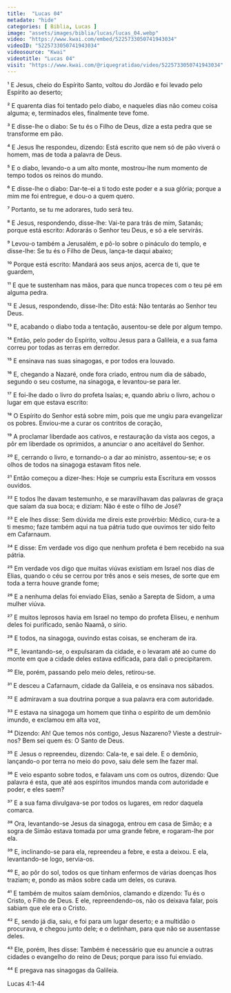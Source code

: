 ```yaml
---
title:  "Lucas 04"
metadate: "hide"
categories: [ Biblia, Lucas ]
image: "assets/images/biblia/lucas/lucas_04.webp"
video: "https://www.kwai.com/embed/5225733050741943034"
videoID: "5225733050741943034"
videosource: "Kwai"
videotitle: "Lucas 04"
visit: "https://www.kwai.com/@riquegratidao/video/5225733050741943034"
---
```



¹ E Jesus, cheio do Espírito Santo, voltou do Jordão e foi levado pelo Espírito ao deserto;

² E quarenta dias foi tentado pelo diabo, e naqueles dias não comeu coisa alguma; e, terminados eles, finalmente teve fome.

³ E disse-lhe o diabo: Se tu és o Filho de Deus, dize a esta pedra que se transforme em pão.

⁴ E Jesus lhe respondeu, dizendo: Está escrito que nem só de pão viverá o homem, mas de toda a palavra de Deus.

⁵ E o diabo, levando-o a um alto monte, mostrou-lhe num momento de tempo todos os reinos do mundo.

⁶ E disse-lhe o diabo: Dar-te-ei a ti todo este poder e a sua glória; porque a mim me foi entregue, e dou-o a quem quero.

⁷ Portanto, se tu me adorares, tudo será teu.

⁸ E Jesus, respondendo, disse-lhe: Vai-te para trás de mim, Satanás; porque está escrito: Adorarás o Senhor teu Deus, e só a ele servirás.

⁹ Levou-o também a Jerusalém, e pô-lo sobre o pináculo do templo, e disse-lhe: Se tu és o Filho de Deus, lança-te daqui abaixo;

¹⁰ Porque está escrito: Mandará aos seus anjos, acerca de ti, que te guardem,

¹¹ E que te sustenham nas mãos, para que nunca tropeces com o teu pé em alguma pedra.

¹² E Jesus, respondendo, disse-lhe: Dito está: Não tentarás ao Senhor teu Deus.

¹³ E, acabando o diabo toda a tentação, ausentou-se dele por algum tempo.

¹⁴ Então, pelo poder do Espírito, voltou Jesus para a Galileia, e a sua fama correu por todas as terras em derredor.

¹⁵ E ensinava nas suas sinagogas, e por todos era louvado.

¹⁶ E, chegando a Nazaré, onde fora criado, entrou num dia de sábado, segundo o seu costume, na sinagoga, e levantou-se para ler.

¹⁷ E foi-lhe dado o livro do profeta Isaías; e, quando abriu o livro, achou o lugar em que estava escrito:

¹⁸ O Espírito do Senhor está sobre mim, pois que me ungiu para evangelizar os pobres. Enviou-me a curar os contritos de coração,

¹⁹ A proclamar liberdade aos cativos, e restauração da vista aos cegos, a pôr em liberdade os oprimidos, a anunciar o ano aceitável do Senhor.

²⁰ E, cerrando o livro, e tornando-o a dar ao ministro, assentou-se; e os olhos de todos na sinagoga estavam fitos nele.

²¹ Então começou a dizer-lhes: Hoje se cumpriu esta Escritura em vossos ouvidos.

²² E todos lhe davam testemunho, e se maravilhavam das palavras de graça que saíam da sua boca; e diziam: Não é este o filho de José?

²³ E ele lhes disse: Sem dúvida me direis este provérbio: Médico, cura-te a ti mesmo; faze também aqui na tua pátria tudo que ouvimos ter sido feito em Cafarnaum.

²⁴ E disse: Em verdade vos digo que nenhum profeta é bem recebido na sua pátria.

²⁵ Em verdade vos digo que muitas viúvas existiam em Israel nos dias de Elias, quando o céu se cerrou por três anos e seis meses, de sorte que em toda a terra houve grande fome;

²⁶ E a nenhuma delas foi enviado Elias, senão a Sarepta de Sidom, a uma mulher viúva.

²⁷ E muitos leprosos havia em Israel no tempo do profeta Eliseu, e nenhum deles foi purificado, senão Naamã, o sírio.

²⁸ E todos, na sinagoga, ouvindo estas coisas, se encheram de ira.

²⁹ E, levantando-se, o expulsaram da cidade, e o levaram até ao cume do monte em que a cidade deles estava edificada, para dali o precipitarem.

³⁰ Ele, porém, passando pelo meio deles, retirou-se.

³¹ E desceu a Cafarnaum, cidade da Galileia, e os ensinava nos sábados.

³² E admiravam a sua doutrina porque a sua palavra era com autoridade.

³³ E estava na sinagoga um homem que tinha o espírito de um demônio imundo, e exclamou em alta voz,

³⁴ Dizendo: Ah! Que temos nós contigo, Jesus Nazareno? Vieste a destruir-nos? Bem sei quem és: O Santo de Deus.

³⁵ E Jesus o repreendeu, dizendo: Cala-te, e sai dele. E o demônio, lançando-o por terra no meio do povo, saiu dele sem lhe fazer mal.

³⁶ E veio espanto sobre todos, e falavam uns com os outros, dizendo: Que palavra é esta, que até aos espíritos imundos manda com autoridade e poder, e eles saem?

³⁷ E a sua fama divulgava-se por todos os lugares, em redor daquela comarca.

³⁸ Ora, levantando-se Jesus da sinagoga, entrou em casa de Simão; e a sogra de Simão estava tomada por uma grande febre, e rogaram-lhe por ela.

³⁹ E, inclinando-se para ela, repreendeu a febre, e esta a deixou. E ela, levantando-se logo, servia-os.

⁴⁰ E, ao pôr do sol, todos os que tinham enfermos de várias doenças lhos traziam; e, pondo as mãos sobre cada um deles, os curava.

⁴¹ E também de muitos saíam demônios, clamando e dizendo: Tu és o Cristo, o Filho de Deus. E ele, repreendendo-os, não os deixava falar, pois sabiam que ele era o Cristo.

⁴² E, sendo já dia, saiu, e foi para um lugar deserto; e a multidão o procurava, e chegou junto dele; e o detinham, para que não se ausentasse deles.

⁴³ Ele, porém, lhes disse: Também é necessário que eu anuncie a outras cidades o evangelho do reino de Deus; porque para isso fui enviado.

⁴⁴ E pregava nas sinagogas da Galileia. 


Lucas 4:1-44